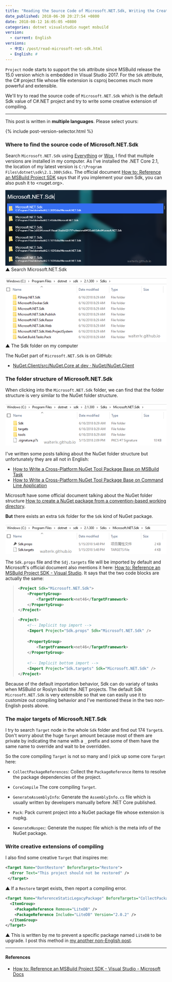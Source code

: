 ```yaml
---
title: "Reading the Source Code of Microsoft.NET.Sdk, Writing the Creative Extension of Compiling"
date_published: 2018-06-30 20:27:54 +0800
date: 2018-08-12 16:05:05 +0800
categories: dotnet visualstudio nuget msbuild
version:
  - current: English
versions:
  - 中文: /post/read-microsoft-net-sdk.html
  - English: #
---
```


`Project` node starts to support the `Sdk` attribute since MSBuild release the 15.0 version which is embedded in Visual Studio 2017. For the `Sdk` attribute, the C# project file whose file extension is csproj becomes much more powerful and extensible.

We'll try to read the source code of `Microsoft.NET.Sdk` which is the default Sdk value of C#.NET project and try to write some creative extension of compiling.

---

This post is written in **multiple languages**. Please select yours:

{% include post-version-selector.html %}

<div id="toc"></div>

### Where to find the source code of Microsoft.NET.Sdk

Search `Microsoft.NET.Sdk` using [Everything](https://www.voidtools.com/) or [Wox](https://github.com/Wox-launcher/Wox), I find that multiple versions are installed in my computer. As I've installed the .NET Core 2.1, the location of my latest version is `C:\Program Files\dotnet\sdk\2.1.300\Sdks`. The official document [How to: Reference an MSBuild Project SDK](https://docs.microsoft.com/en-us/visualstudio/msbuild/how-to-use-project-sdk) says that if you implement your own Sdk, you can also push it to <nuget.org>.

![Search Microsoft.NET.Sdk](/static/posts/2018-06-30-21-06-06.png)  
▲ Search Microsoft.NET.Sdk

![The Sdk folder](/static/posts/2018-06-30-21-08-25.png)  
▲ The Sdk folder on my computer

The NuGet part of `Microsoft.NET.Sdk` is on GitHub:

- [NuGet.Client/src/NuGet.Core at dev · NuGet/NuGet.Client](https://github.com/NuGet/NuGet.Client/tree/dev/src/NuGet.Core)

### The folder structure of Microsoft.NET.Sdk

When clicking into the `Microsoft.NET.Sdk` folder, we can find that the folder structure is very similar to the NuGet folder structure.

![The folder structure of Microsoft.NET.Sdk](/static/posts/2018-06-30-21-09-29.png)

I've written some posts talking about the NuGet folder structure but unfortunately they are all not in English:

- [How to Write a Cross-Platform NuGet Tool Package Base on MSBuild Task](/post/create-a-cross-platform-msbuild-task-based-nuget-tool.html)
- [How to Write a Cross-Platform NuGet Tool Package Base on Command Line Application](/post/create-a-cross-platform-command-based-nuget-tool.html)

Microsoft have some official document talking about the NuGet folder structure [How to create a NuGet package from a convention-based working directory](https://docs.microsoft.com/en-us/nuget/create-packages/creating-a-package#from-a-convention-based-working-directory).

**But** there exists an extra `Sdk` folder for the `Sdk` kind of NuGet package.

![The extra Sdk folder](/static/posts/2018-06-30-21-10-19.png)

The `Sdk.props` file and the `Sdj.targets` file will be imported by default and Microsoft's official document also mentions it here: [How to: Reference an MSBuild Project SDK - Visual Studio](https://docs.microsoft.com/en-us/visualstudio/msbuild/how-to-use-project-sdk). It says that the two code blocks are actually the same:

> ```xml
> <Project Sdk="Microsoft.NET.Sdk">
>     <PropertyGroup>
>         <TargetFramework>net46</TargetFramework>
>     </PropertyGroup>
> </Project>
> ```

> ```xml
> <Project>
>     <!-- Implicit top import -->
>     <Import Project="Sdk.props" Sdk="Microsoft.NET.Sdk" />
> 
>     <PropertyGroup>
>         <TargetFramework>net46</TargetFramework>
>     </PropertyGroup>
> 
>     <!-- Implicit bottom import -->
>     <Import Project="Sdk.targets" Sdk="Microsoft.NET.Sdk" />
> </Project>
> ```

Because of the default importation behavior, Sdk can do variaty of tasks when MSBuild or Roslyn build the .NET projects. The default Sdk `Microsoft.NET.Sdk` is very extensible so that we can easily use it to customize out compiling behavior and I've mentioned these in the two non-English posts above.

### The major targets of Microsoft.NET.Sdk

I try to search `Target` node in the whole `Sdk` folder and find out 174 `Target`s. Don't worry about the huge `Target` amount because most of them are private by indicating the name with a `_` prefix and some of them have the same name to override and wait to be overridden.

So the core compiling `Target` is not so many and I pick up some core `Target` here:

- `CollectPackageReferences`: Collect the `PackageReference` items to resolve the package dependencies of the project.
- `CoreCompile` The core compiling `Target`.

- `GenerateAssemblyInfo`: Generate the `AssemblyInfo.cs` file which is usually written by developers manually before .NET Core published.
- `Pack`: Pack current project into a NuGet package file whose extension is nupkg.
- `GenerateNuspec`: Generate the nuspec file which is the meta info of the NuGet package.

### Write creative extensions of compiling

I also find some creative `Target` that inspires me:

```xml
<Target Name="DontRestore" BeforeTargets="Restore">
  <Error Text="This project should not be restored" />
 </Target>
```

▲ If a `Restore` target exists, then report a compiling error.

```xml
<Target Name="ReferenceStaticLegacyPackage" BeforeTargets="CollectPackageReferences">
  <ItemGroup>
    <PackageReference Remove="LiteDB" />
    <PackageReference Include="LiteDB" Version="2.0.2" />
  </ItemGroup>
</Target>
```

▲ This is written by me to prevent a specific package named `LiteDB` to be upgrade. I post this method in [my another non-English post](/post/prevent-nuget-package-upgrade.html).

---

#### References

- [How to: Reference an MSBuild Project SDK - Visual Studio - Microsoft Docs](https://docs.microsoft.com/en-us/visualstudio/msbuild/how-to-use-project-sdk)
